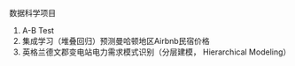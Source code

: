 数据科学项目
1. A-B Test
2. 集成学习（堆叠回归）预测曼哈顿地区Airbnb民宿价格
3. 英格兰德文郡变电站电力需求模式识别（分层建模， Hierarchical Modeling）
